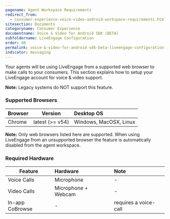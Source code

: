 ```yaml
---
pagename: Agent Workspace Requirements
redirect_from:
  - consumer-experience-voice-video-android-workspace-requirements.html
sitesection: Documents
categoryname: Consumer Experience
documentname: Voice & Video for Android SDK (BETA)
subfoldername: LiveEngage Configuration
order: 40
permalink: voice-&-video-for-android-sdk-beta-liveengage-configuration-agent-workspace-requirements.html
indicator: messaging
---
```


Your agents will be using LiveEngage from a supported web browser to make calls to your consumers. This section explains how to setup your LiveEngage account for voice & video support.

**Note:** Legacy systems do NOT support this feature.

### Supported Browsers

| Browser | Version |  Desktop OS |
| ------------- |:-------------:|:-------------|
| Chrome | latest (>= v54)  | Windows, MacOSX, Linux |

**Note:** Only web browsers listed here are supported. When using LiveEngage from an unsupported browser the feature is automatically disabled from the agent workspace.

### Required Hardware

| Feature	| Hardware | Note |
| --------|:---------|:-----|
| Voice Calls |	Microphone | - |
| Video Calls |	Microphone + Webcam |	- |
| In-app CoBrowse |	- | requires a voice-call |
